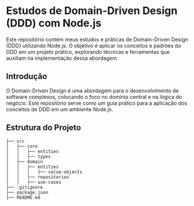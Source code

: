 # Estudos de Domain-Driven Design (DDD) com Node.js

Este repositório contém meus estudos e práticas de Domain-Driven Design (DDD) utilizando Node.js. O objetivo é aplicar os conceitos e padrões do DDD em um projeto prático, explorando técnicas e ferramentas que auxiliam na implementação dessa abordagem.

## Introdução

O Domain-Driven Design é uma abordagem para o desenvolvimento de software complexos, colocando o foco no domínio central e na lógica do negócio. Este repositório serve como um guia prático para a aplicação dos conceitos de DDD em um ambiente Node.js.

## Estrutura do Projeto

```plaintext
├── src
│   ├── core
│   │   ├── entities
│   │   ├── types
│   ├── domain
│   │   ├── entities
│   │   │   ├── value-objects
│   │   ├── repositories
│   │   ├── use-cases
├── .gitignore
├── package.json
├── README.md
```
